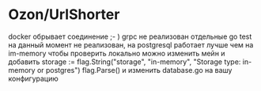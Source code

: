 # Ozon/UrlShorter
docker обрывает соединение ;- )
grpc не реализован
отдельные go test на данный момент не реализован, на postgresql работает лучше чем на im-memory
чтобы проверить локально можно изменить мейн и добавить 
storage := flag.String("storage", "in-memory", "Storage type: in-memory or postgres")
	flag.Parse()
и изменить database.go на вашу конфигурацию 
